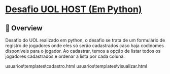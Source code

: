 # **[Desafio UOL HOST (Em Python)](https://github.com/uolhost/test-backEnd-Java/tree/master)**

## 📌 Overview

Desafio do UOL realizado em python, o desafio se trata de um formulário de registro de jogadores onde eles só serão cadastrados caso haja
codinomes disponíveis para o jogador. Ao cadastrar, temos a opção de listar todos os jogadores cadastrados e ordenar a lista por cada coluna.




usuarios\templates\cadastro.html
usuarios\templates\visualizar.html